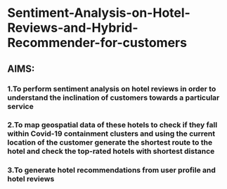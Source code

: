 # Sentiment-Analysis-on-Hotel-Reviews-and-Hybrid-Recommender-for-customers
## AIMS:
### 1.To perform sentiment analysis on hotel reviews in order to understand the inclination of customers towards a particular service
### 2.To map geospatial data of these hotels to check if they fall within Covid-19 containment clusters and using the current location of the customer generate the shortest route to the hotel and check the top-rated hotels with shortest distance
### 3.To generate hotel recommendations from user profile and hotel reviews
